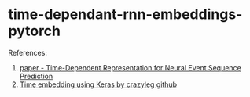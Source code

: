 # time-dependant-rnn-embeddings-pytorch

References:

1. [paper - Time-Dependent Representation for Neural Event Sequence Prediction](https://arxiv.org/abs/1708.00065)
2. [Time embedding using Keras by crazyleg github](https://github.com/crazyleg/time-dependant-rnn-embeddings-keras/blob/master/time_embedding_layer.py)
